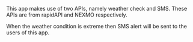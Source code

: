 This app makes use of two APIs, namely weather check and SMS. These APIs are from rapidAPI and NEXMO respectively.

When the weather condition is extreme then SMS alert will be sent to the users of this app.   